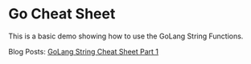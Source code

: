 # Go Cheat Sheet

This is a basic demo showing how to use the GoLang String Functions.

Blog Posts:
[GoLang String Cheat Sheet Part 1](https://harrisonbrock.blog/go-string-cheat-sheet-part-1/)